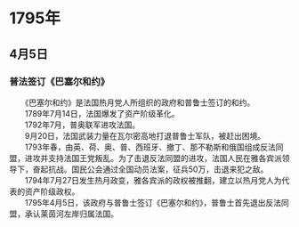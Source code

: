 # 1795年
## 4月5日
### 普法签订《巴塞尔和约》
　　《巴塞尔和约》是法国热月党人所组织的政府和普鲁士签订的和约。<br>　　1789年7月14日，法国爆发了资产阶级革化。<br>　　1792年7月，普奥联军进攻法国。<br>　　9月20日，法国武装力量在瓦尔密高地打退普鲁士军队，被赶出困境。<br>　　1793年春，由英、荷、奥、普、西班牙、撤丁、那不勒斯和俄国组成反法同盟，进攻并支持法国王党叛乱。为了击退反法同盟的进攻，法国人民在雅各宾派领导下，奋起抗战。国民公会通过全国动员法案，征兵50万，击退来犯之敌。<br>　　1794年7月27日发生热月政变，雅各宾派的政权被推翻，建立以热月党人为代表的资产阶级政权。<br>　　1795年4月5日，该政府与普鲁士签订《巴塞尔和约》，普鲁士首先退出反法同盟，承认莱茵河左岸归属法国。
<comment/>